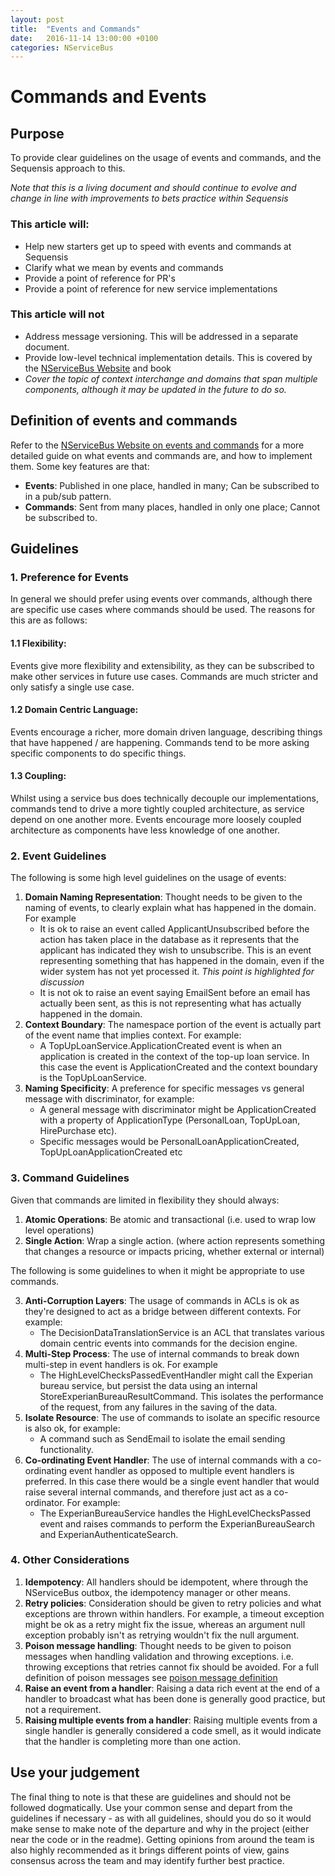 ```yaml
---
layout: post
title:  "Events and Commands"
date:   2016-11-14 13:00:00 +0100
categories: NServiceBus
---
```


# Commands and Events

## Purpose

To provide clear guidelines on the usage of events and commands, and the Sequensis approach to this. 

*Note that this is a living document and should continue to evolve and change in line with improvements to bets practice within Sequensis*

### This article will:
- Help new starters get up to speed with events and commands at Sequensis
- Clarify what we mean by events and commands
- Provide a point of reference for PR's
- Provide a point of reference for new service implementations

### This article will not
- Address message versioning. This will be addressed in a separate document.
- Provide low-level technical implementation details. This is covered by the [NServiceBus Website] and book
- *Cover the topic of context interchange and domains that span multiple components, although it may be updated in the future to do so.*

## Definition of events and commands
Refer to the [NServiceBus Website on events and commands] for a more detailed guide on what events and commands are, and how to implement them. Some key features are that:

 - **Events**: Published in one place, handled in many; Can be subscribed to in a pub/sub pattern.
 - **Commands**: Sent from many places, handled in only one place;  Cannot be subscribed to.

## Guidelines

### 1. Preference for Events
In general we should prefer using events over commands, although there are specific use cases where commands should be used. The reasons for this are as follows:

#### 1.1 **Flexibility**: 
Events give more flexibility and extensibility, as they can be subscribed to make other services in future use cases. Commands are much stricter and only satisfy a single use case.

#### 1.2 **Domain Centric Language**:  
Events encourage a richer, more domain driven language, describing things that have happened / are happening. Commands tend to be more asking specific components to do specific things.

#### 1.3 **Coupling**: 
Whilst using a service bus does technically decouple our implementations,  commands tend to drive a more tightly coupled architecture, as service depend on one another more. Events encourage more loosely coupled architecture as components have less knowledge of one another. 

### 2. Event Guidelines
The following is some high level guidelines on the usage of events:

1. **Domain Naming Representation**: Thought needs to be given to the naming of events, to clearly explain what has happened in the domain. For example 
	- It is ok to raise an event called ApplicantUnsubscribed before the action has taken place in the database as it represents that the applicant has indicated they wish to unsubscribe. This is an event representing something that has happened in the domain, even if the wider system has not yet processed it. *This point is highlighted for discussion*
	- It is not ok to raise an event saying EmailSent before an email has actually been sent, as this is not representing what has actually happened in the domain.
2. **Context Boundary**: The namespace portion of the event is actually part of the event name that implies context. For example:
	- A TopUpLoanService.ApplicationCreated event is when an application is created in the context of the top-up loan service. In this case the event is ApplicationCreated and the context boundary is the TopUpLoanService.
3. **Naming Specificity**: A preference for specific messages vs general message with discriminator, for example:
	- A general message with discriminator might be ApplicationCreated with a property of ApplicationType (PersonalLoan, TopUpLoan, HirePurchase etc).
	- Specific messages would be PersonalLoanApplicationCreated, TopUpLoanApplicationCreated etc

### 3. Command Guidelines
Given that commands are limited in flexibility they should always:

1. **Atomic Operations**: Be atomic and transactional (i.e. used to wrap low level operations)
2. **Single Action**: Wrap a single action. (where action represents something that changes a resource or impacts pricing, whether external or internal)

The following is some guidelines to when it might be appropriate to use commands.

3. **Anti-Corruption Layers**: The usage of commands in ACLs is ok as they're designed to act as a bridge between different contexts. For example:
	- The DecisionDataTranslationService is an ACL that translates various domain centric events into commands for the decision engine.
4. **Multi-Step Process**: The use of internal commands to break down multi-step in event handlers is ok. For example
	- The HighLevelChecksPassedEventHandler might call the Experian bureau service, but persist the data using an internal StoreExperianBureauResultCommand. This isolates the performance of the request, from any failures in the saving of the data.
5. **Isolate Resource**: The use of commands to isolate an specific resource is also ok, for example:
	- A command such as SendEmail to isolate the email sending functionality.
6. **Co-ordinating Event Handler**:  The use of internal commands with a co-ordinating event handler as opposed to multiple event handlers is preferred. In this case there would be a single event handler that would raise several internal commands, and therefore just act as a co-ordinator. For example:
	- The ExperianBureauService handles the HighLevelChecksPassed event and raises commands to perform the ExperianBureauSearch and ExperianAuthenticateSearch.

### 4. Other Considerations

1. **Idempotency**: All handlers should be idempotent, where through the NServiceBus outbox, the idempotency manager or other means.
2. **Retry policies**: Consideration should be given to retry policies and what exceptions are thrown within handlers. For example, a timeout exception might be ok as a retry might fix the issue, whereas an argument null exception probably isn't as retrying wouldn't fix the null argument.
3. **Poison message handling**: Thought needs to be given to poison messages when handling validation and throwing exceptions. i.e. throwing exceptions that retries cannot fix should be avoided. For a full definition of poison messages see [poison message definition]
4. **Raise an event from a handler**: Raising a data rich event at the end of a handler to broadcast what has been done is generally good practice, but not a requirement.
5. **Raising multiple events from a handler**: Raising multiple events from a single handler is generally considered a code smell, as it would indicate that the handler is completing more than one action.

## Use your judgement
The final thing to note is that these are guidelines and should not be followed dogmatically. Use your common sense and depart from the guidelines if necessary - as with all guidelines, should you do so it would make sense to make note of the departure and why in the project (either near the code or in the readme). Getting opinions from around the team is also highly recommended as it brings different points of view, gains consensus across the team and may identify further best practice.

[NServiceBus Website]:https://docs.particular.net/nservicebus/
[NServiceBus Website on events and commands]: https://docs.particular.net/nservicebus/messaging/messages-events-commands
[poison message definition]: https://msdn.microsoft.com/en-us/library/ms789028(v=vs.110).aspx






